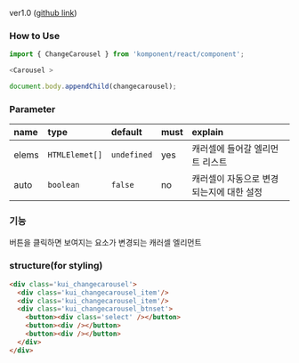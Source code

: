 ver1.0 ([github link](https://github.com/Komponent1/Komponent/tree/master/React/app/srcs/components/changecarousel))

### How to Use

~~~javascript
import { ChangeCarousel } from 'komponent/react/component';

<Carousel >

document.body.appendChild(changecarousel);
~~~

### Parameter

|name|type|default|must|explain|
|:---|:---|:---|:---|:---|
|elems|`HTMLElemet[]`|`undefined`|yes|캐러셀에 들어갈 엘리먼트 리스트|
|auto|`boolean`|`false`|no|캐러셀이 자동으로 변경되는지에 대한 설정|

### 기능
버튼을 클릭하면 보여지는 요소가 변경되는 캐러셀 엘리먼트

### structure(for styling)
```html
<div class='kui_changecarousel'>
  <div class='kui_changecarousel_item'/>
  <div class='kui_changecarousel_item'/>
  <div class='kui_changecarousel_btnset'>
    <button><div class='select' /></button>
    <button><div /></button>
    <button><div /></button>
  </div>
</div>

```
